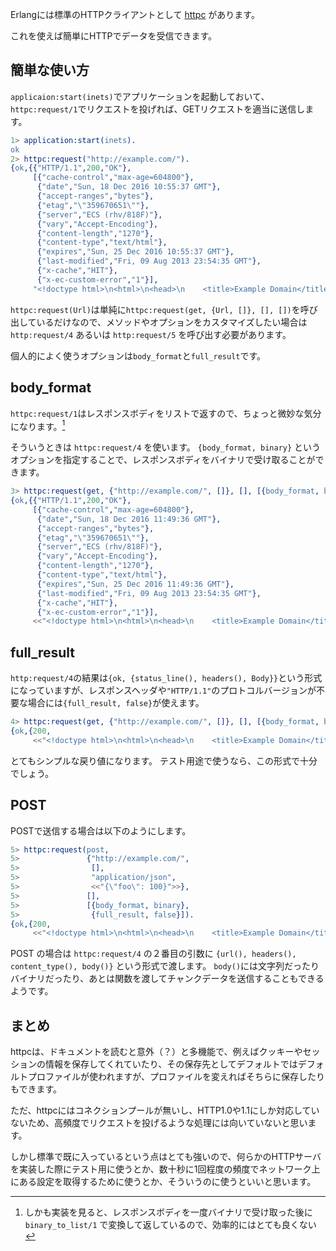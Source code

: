 Erlangには標準のHTTPクライアントとして [httpc](http://erlang.org/doc/man/httpc.html) があります。

これを使えば簡単にHTTPでデータを受信できます。

## 簡単な使い方

`applicaion:start(inets)`でアプリケーションを起動しておいて、`httpc:request/1`でリクエストを投げれば、GETリクエストを適当に送信します。

```erlang
1> application:start(inets).
ok
2> httpc:request("http://example.com/").
{ok,{{"HTTP/1.1",200,"OK"},
     [{"cache-control","max-age=604800"},
      {"date","Sun, 18 Dec 2016 10:55:37 GMT"},
      {"accept-ranges","bytes"},
      {"etag","\"359670651\""},
      {"server","ECS (rhv/818F)"},
      {"vary","Accept-Encoding"},
      {"content-length","1270"},
      {"content-type","text/html"},
      {"expires","Sun, 25 Dec 2016 10:55:37 GMT"},
      {"last-modified","Fri, 09 Aug 2013 23:54:35 GMT"},
      {"x-cache","HIT"},
      {"x-ec-custom-error","1"}],
     "<!doctype html>\n<html>\n<head>\n    <title>Example Domain</title>\n..."}}
```

`httpc:request(Url)`は単純に`httpc:request(get, {Url, []}, [], [])`を呼び出しているだけなので、メソッドやオプションをカスタマイズしたい場合は `http:request/4` あるいは `http:request/5` を呼び出す必要があります。

個人的によく使うオプションは`body_format`と`full_result`です。

## body_format

`httpc:request/1`はレスポンスボディをリストで返すので、ちょっと微妙な気分になります。[^1]

[^1]: しかも実装を見ると、レスポンスボディを一度バイナリで受け取った後に `binary_to_list/1` で変換して返しているので、効率的にはとても良くない

そういうときは `httpc:request/4` を使います。
`{body_format, binary}` というオプションを指定することで、レスポンスボディをバイナリで受け取ることができます。

```erlang
3> httpc:request(get, {"http://example.com/", []}, [], [{body_format, binary}]). 
{ok,{{"HTTP/1.1",200,"OK"},
     [{"cache-control","max-age=604800"},
      {"date","Sun, 18 Dec 2016 11:49:36 GMT"},
      {"accept-ranges","bytes"},
      {"etag","\"359670651\""},
      {"server","ECS (rhv/818F)"},
      {"vary","Accept-Encoding"},
      {"content-length","1270"},
      {"content-type","text/html"},
      {"expires","Sun, 25 Dec 2016 11:49:36 GMT"},
      {"last-modified","Fri, 09 Aug 2013 23:54:35 GMT"},
      {"x-cache","HIT"},
      {"x-ec-custom-error","1"}],
     <<"<!doctype html>\n<html>\n<head>\n    <title>Example Domain</title>\n\n    <meta charset=\"utf-8\" />\n  "...>>}}
```

## full_result

`http:request/4`の結果は`{ok, {status_line(), headers(), Body}}`という形式になっていますが、レスポンスヘッダや`"HTTP/1.1"`のプロトコルバージョンが不要な場合には`{full_result, false}`が使えます。

```erlang
4> httpc:request(get, {"http://example.com/", []}, [], [{body_format, binary}, {full_result, false}]).
{ok,{200,
     <<"<!doctype html>\n<html>\n<head>\n    <title>Example Domain</title>\n\n    <meta charset=\"utf-8\" />\n    <m"...>>}}
```

とてもシンプルな戻り値になります。
テスト用途で使うなら、この形式で十分でしょう。

## POST

POSTで送信する場合は以下のようにします。

```erlang
5> httpc:request(post,
5>               {"http://example.com/",
5>                [],
5>                "application/json",
5>                <<"{\"foo\": 100}">>},
5>               [],
5>               [{body_format, binary},
5>                {full_result, false}]).
{ok,{200,
     <<"<!doctype html>\n<html>\n<head>\n    <title>Example Domain</title>\n\n    <meta charset=\"utf-8\" />\n    <m"...>>}}
```

POST の場合は `httpc:request/4` の２番目の引数に `{url(), headers(), content_type(), body()}` という形式で渡します。
`body()`には文字列だったりバイナリだったり、あとは関数を渡してチャンクデータを送信することもできるようです。

## まとめ

httpcは、ドキュメントを読むと意外（？）と多機能で、例えばクッキーやセッションの情報を保存してくれていたり、その保存先としてデフォルトではデフォルトプロファイルが使われますが、プロファイルを変えればそちらに保存したりもできます。

ただ、httpcにはコネクションプールが無いし、HTTP1.0や1.1にしか対応していないため、高頻度でリクエストを投げるような処理には向いていないと思います。

しかし標準で既に入っているという点はとても強いので、何らかのHTTPサーバを実装した際にテスト用に使うとか、数十秒に1回程度の頻度でネットワーク上にある設定を取得するために使うとか、そういうのに使うといいと思います。
